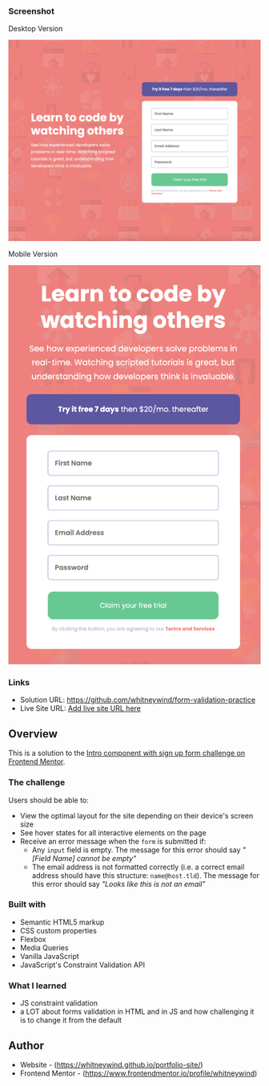 ### Screenshot

Desktop Version

![](./images/preview-desktop.png)

Mobile Version

![](./images/mobile-screenshot.png)


### Links

- Solution URL: https://github.com/whitneywind/form-validation-practice
- Live Site URL: [Add live site URL here](https://your-live-site-url.com)

## Overview

This is a solution to the [Intro component with sign up form challenge on Frontend Mentor](https://www.frontendmentor.io/challenges/intro-component-with-signup-form-5cf91bd49edda32581d28fd1).

### The challenge

Users should be able to:

- View the optimal layout for the site depending on their device's screen size
- See hover states for all interactive elements on the page
- Receive an error message when the `form` is submitted if:
  - Any `input` field is empty. The message for this error should say *"[Field Name] cannot be empty"*
  - The email address is not formatted correctly (i.e. a correct email address should have this structure: `name@host.tld`). The message for this error should say *"Looks like this is not an email"*

### Built with

- Semantic HTML5 markup
- CSS custom properties
- Flexbox
- Media Queries
- Vanilla JavaScript
- JavaScript's Constraint Validation API


### What I learned

- JS constraint validation 
- a LOT about forms validation in HTML and in JS and how challenging it is to change it from the default


## Author

- Website - (https://whitneywind.github.io/portfolio-site/)
- Frontend Mentor - (https://www.frontendmentor.io/profile/whitneywind)


